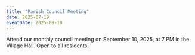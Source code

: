 ```yaml
---
title: "Parish Council Meeting"
date: 2025-07-19
eventDate: 2025-09-10
---
```

Attend our monthly council meeting on September 10, 2025, at 7 PM in the Village Hall. Open to all residents.
